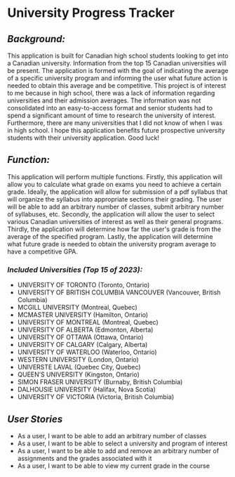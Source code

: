 # **University Progress Tracker**

## *Background:*
This application is built for Canadian high school students looking to get into a
Canadian university. Information from the top 15 Canadian universities will be present. The application is formed with 
the goal of indicating the average of a specific university program and informing the user what future action is needed
to obtain this average and be competitive. This project is of interest to me because in high school,
there was a lack of information regarding universities and their admission averages. 
The information was not consolidated into an easy-to-access format and senior students 
had to spend a significant amount of time to research the university of interest. Furthermore,
there are many universities that I did not know of when I was in high school. I hope this application
benefits future prospective university students with their university application. Good luck! 

## *Function:*
This application will perform multiple functions. Firstly, this application will allow you to calculate
what grade on exams you need to achieve a certain grade. Ideally, the application will allow for submission
of a pdf syllabus that will organize the syllabus into appropriate sections their grading. The user will be 
able to add an arbitrary number of classes, submit arbitrary number of syllabuses, etc. Secondly, the application
will allow the user to select various Canadian universities of interest as well as their general programs. Thirdly, 
the application will determine how far the user's grade is from the average of the specified program. Lastly, the
application will determine what future grade is needed to obtain the university program average to have a competitive 
GPA. 

### *Included Universities (Top 15 of 2023):*
- UNIVERSITY OF TORONTO (Toronto, Ontario)
- UNIVERSITY OF BRITISH COLUMBIA VANCOUVER (Vancouver, British Columbia)
- MCGILL UNIVERSITY (Montreal, Quebec)
- MCMASTER UNIVERSITY (Hamilton, Ontario)
- UNIVERSITY OF MONTREAL (Montreal, Quebec)
- UNIVERSITY OF ALBERTA (Edmonton, Alberta)
- UNIVERSITY OF OTTAWA (Ottawa, Ontario)
- UNIVERSITY OF CALGARY (Calgary, Alberta)
- UNIVERSITY OF WATERLOO (Waterloo, Ontario)
- WESTERN UNIVERSITY (London, Ontario)
- UNIVERSTE LAVAL (Quebec City, Quebec)
- QUEEN’S UNIVERSITY (Kingston, Ontario)
- SIMON FRASER UNIVERSITY (Burnaby, British Columbia)
- DALHOUSIE UNIVERSITY (Halifax, Nova Scotia)
- UNIVERSITY OF VICTORIA (Victoria, British Columbia)


[//]: # (An example of text with **bold** and *italic* fonts.  )

## *User Stories*
- As a user, I want to be able to add an arbitrary number of classes 
- As a user, I want to be able to select a university and program of interest
- As a user, I want to be able to add and remove an arbitrary number of assignments and the grades associated with it
- As a user, I want to be able to view my current grade in the course